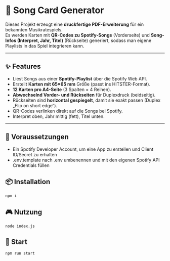 # 🎵 Song Card Generator

Dieses Projekt erzeugt eine **druckfertige PDF-Erweiterung** für ein bekannten Musikratespiels.  
Es werden Karten mit **QR-Codes zu Spotify-Songs** (Vorderseite) und **Song-Infos (Interpret, Jahr, Titel)** (Rückseite) generiert, sodass man eigene Playlists in das Spiel integrieren kann.

---

## ✨ Features

- Liest Songs aus einer **Spotify-Playlist** über die Spotify Web API.
- Erstellt **Karten mit 65×65 mm** Größe (passt ins HITSTER-Format).
- **12 Karten pro A4-Seite** (3 Spalten × 4 Reihen).
- **Abwechselnd Vorder- und Rückseiten** für Duplexdruck (beidseitig).
- Rückseiten sind **horizontal gespiegelt**, damit sie exakt passen (Duplex „Flip on short edge“).
- QR-Codes verlinken direkt auf die Songs bei Spotify.
- Interpret oben, Jahr mittig (fett), Titel unten.

---

## 🚀 Voraussetzungen

- Ein Spotify Developer Account, um eine App zu erstellen und Client ID/Secret zu erhalten
- .env.template nach .env umbenennen und mit den eigenen Spotify API Credentials füllen

## 📦 Installation

    npm i

## 🎮 Nutzung

    node index.js

## 🚀 Start

    npm run start